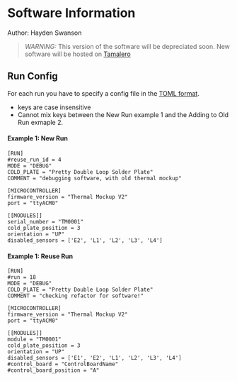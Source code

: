 # Software Information

Author: Hayden Swanson

> *WARNING:* This version of the software will be depreciated soon. New software will be hosted on [Tamalero](https://gitlab.cern.ch/cms-etl-electronics/module_test_sw)

## Run Config
For each run you have to specify a config file in the [TOML format](https://toml.io/en/). 
* keys are case insensitive
* Cannot mix keys between the New Run example 1 and the Adding to Old Run exmaple 2. 

#### Example 1: New Run
```
[RUN]
#reuse_run_id = 4
MODE = "DEBUG"
COLD_PLATE = "Pretty Double Loop Solder Plate"
COMMENT = "debugging software, with old thermal mockup"

[MICROCONTROLLER]
firmware_version = "Thermal Mockup V2"
port = "ttyACM0"

[[MODULES]]
serial_number = "TM0001"
cold_plate_position = 3
orientation = "UP"
disabled_sensors = ['E2', 'L1', 'L2', 'L3', 'L4']
```

#### Example 1: Reuse Run
```
[RUN]
#run = 18
MODE = "DEBUG"
COLD_PLATE = "Pretty Double Loop Solder Plate"
COMMENT = "checking refactor for software!"

[MICROCONTROLLER]
firmware_version = "Thermal Mockup V2"
port = "ttyACM0"

[[MODULES]]
module = "TM0001"
cold_plate_position = 3
orientation = "UP"
disabled_sensors = ['E1', 'E2', 'L1', 'L2', 'L3', 'L4']
#control_board = "ControlBoardName"
#control_board_position = "A"
```
